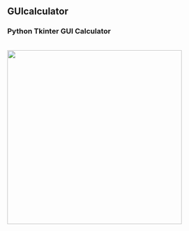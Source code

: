 ## GUIcalculator
### Python Tkinter GUI Calculator
</br>
<img src='https://user-images.githubusercontent.com/62290930/132123913-c9e0d446-fd70-479f-a9c8-9c611f8ade3d.png' width='400'>

